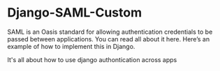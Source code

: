 Django-SAML-Custom
==================

SAML is an Oasis standard for allowing authentication credentials to be passed between applications. You can read all about it here. Here’s an example of how to implement this in Django.

It's all about how to use django authontication across apps
